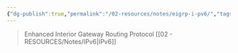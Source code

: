```yaml
---
{"dg-publish":true,"permalink":"/02-resources/notes/eigrp-i-pv6/","tags":["informatik/netzwerk/protokoll"],"noteIcon":"","updated":"2025-09-10T16:35:15.582+02:00"}
---
```


>Enhanced Interior Gateway Routing Protocol [[02 - RESOURCES/Notes/IPv6\|IPv6]]